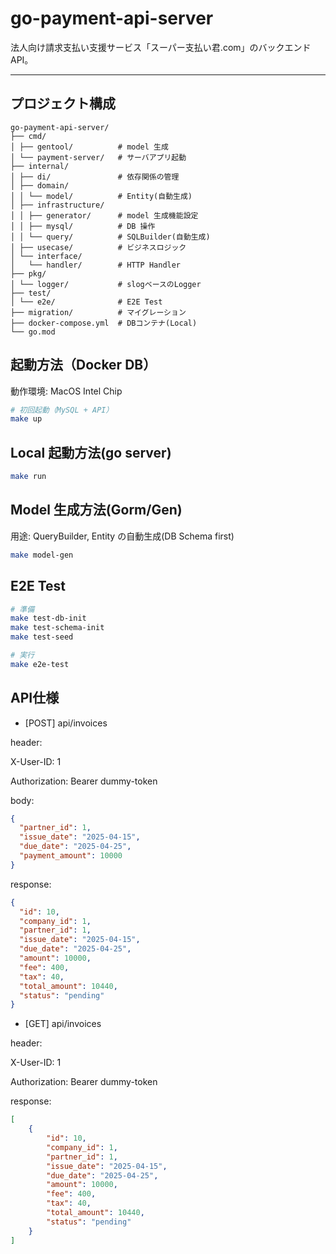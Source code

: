 # go-payment-api-server

法人向け請求支払い支援サービス「スーパー支払い君.com」のバックエンドAPI。

---

## プロジェクト構成

```shell
go-payment-api-server/ 
├── cmd/
│ ├── gentool/          # model 生成
│ └── payment-server/   # サーバアプリ起動
├── internal/
│ ├── di/               # 依存関係の管理
│ ├── domain/
│ │ └── model/          # Entity(自動生成)
│ ├── infrastructure/
│ │ ├── generator/      # model 生成機能設定
│ │ ├── mysql/          # DB 操作
│ │ └── query/          # SQLBuilder(自動生成)
│ ├── usecase/          # ビジネスロジック
│ └── interface/
│   └── handler/        # HTTP Handler
├── pkg/
│ └── logger/           # slogベースのLogger
├── test/
│ └── e2e/              # E2E Test
├── migration/          # マイグレーション
├── docker-compose.yml  # DBコンテナ(Local)
└── go.mod
```

## 起動方法（Docker DB）

動作環境: MacOS Intel Chip

```bash
# 初回起動（MySQL + API）
make up
```

## Local 起動方法(go server)

```bash
make run
```

## Model 生成方法(Gorm/Gen)

用途: QueryBuilder, Entity の自動生成(DB Schema first)

```bash
make model-gen
```

## E2E Test

```bash
# 準備
make test-db-init
make test-schema-init
make test-seed

# 実行
make e2e-test
```

## API仕様

- [POST] api/invoices

header:

X-User-ID: 1

Authorization: Bearer dummy-token

body:

```json
{
  "partner_id": 1,
  "issue_date": "2025-04-15",
  "due_date": "2025-04-25",
  "payment_amount": 10000
}
```

response:

```json
{
  "id": 10,
  "company_id": 1,
  "partner_id": 1,
  "issue_date": "2025-04-15",
  "due_date": "2025-04-25",
  "amount": 10000,
  "fee": 400,
  "tax": 40,
  "total_amount": 10440,
  "status": "pending"
}
```

- [GET] api/invoices

header:

X-User-ID: 1

Authorization: Bearer dummy-token

response:

```json
[
    {
        "id": 10,
        "company_id": 1,
        "partner_id": 1,
        "issue_date": "2025-04-15",
        "due_date": "2025-04-25",
        "amount": 10000,
        "fee": 400,
        "tax": 40,
        "total_amount": 10440,
        "status": "pending"
    }
]
```
